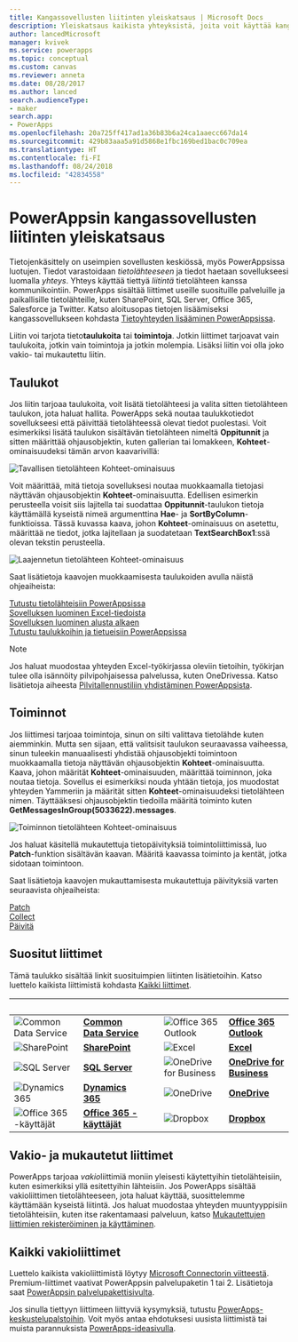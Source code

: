```yaml
---
title: Kangassovellusten liitinten yleiskatsaus | Microsoft Docs
description: Yleiskatsaus kaikista yhteyksistä, joita voit käyttää kangassovellusten rakentamiseen
author: lancedMicrosoft
manager: kvivek
ms.service: powerapps
ms.topic: conceptual
ms.custom: canvas
ms.reviewer: anneta
ms.date: 08/28/2017
ms.author: lanced
search.audienceType:
- maker
search.app:
- PowerApps
ms.openlocfilehash: 20a725ff417ad1a36b83b6a24ca1aaecc667da14
ms.sourcegitcommit: 429b83aaa5a91d5868e1fbc169bed1bac0c709ea
ms.translationtype: HT
ms.contentlocale: fi-FI
ms.lasthandoff: 08/24/2018
ms.locfileid: "42834558"
---
```

# <a name="overview-of-canvas-app-connectors-for-powerapps"></a>PowerAppsin kangassovellusten liitinten yleiskatsaus
Tietojenkäsittely on useimpien sovellusten keskiössä, myös PowerAppsissa luotujen. Tiedot varastoidaan *tietolähteeseen* ja tiedot haetaan sovellukseesi luomalla *yhteys*. Yhteys käyttää tiettyä *liitintä* tietolähteen kanssa kommunikointiin. PowerApps sisältää liittimet useille suosituille palveluille ja paikallisille tietolähteille, kuten SharePoint, SQL Server, Office 365, Salesforce ja Twitter. Katso aloitusopas tietojen lisäämiseksi kangassovellukseen kohdasta [Tietoyhteyden lisääminen PowerAppsissa](add-data-connection.md).

Liitin voi tarjota tieto**taulukoita** tai **toimintoja**. Jotkin liittimet tarjoavat vain taulukoita, jotkin vain toimintoja ja jotkin molempia. Lisäksi liitin voi olla joko vakio- tai mukautettu liitin.

## <a name="tables"></a>Taulukot

Jos liitin tarjoaa taulukoita, voit lisätä tietolähteesi ja valita sitten tietolähteen taulukon, jota haluat hallita. PowerApps sekä noutaa taulukkotiedot sovellukseesi että päivittää tietolähteessä olevat tiedot puolestasi. Voit esimerkiksi lisätä taulukon sisältävän tietolähteen nimeltä **Oppitunnit** ja sitten määrittää ohjausobjektin, kuten gallerian tai lomakkeen, **Kohteet**-ominaisuudeksi tämän arvon kaavarivillä:

 ![Tavallisen tietolähteen Kohteet-ominaisuus](./media/connections-list/ItemPropertyPlain.png)

Voit määrittää, mitä tietoja sovelluksesi noutaa muokkaamalla tietojasi näyttävän ohjausobjektin **Kohteet**-ominaisuutta. Edellisen esimerkin perusteella voisit siis lajitella tai suodattaa **Oppitunnit**-taulukon tietoja käyttämällä kyseistä nimeä argumenttina **Hae**- ja **SortByColumn**-funktioissa. Tässä kuvassa kaava, johon **Kohteet**-ominaisuus on asetettu, määrittää ne tiedot, jotka lajitellaan ja suodatetaan **TextSearchBox1**:ssä olevan tekstin perusteella. 

 ![Laajennetun tietolähteen Kohteet-ominaisuus](./media/connections-list/ItemPropertyExpanded.png)

Saat lisätietoja kaavojen muokkaamisesta taulukoiden avulla näistä ohjeaiheista:

  [Tutustu tietolähteisiin PowerAppsissa](working-with-data-sources.md)<br> 
  [Sovelluksen luominen Excel-tiedoista](get-started-create-from-data.md)<br> 
  [Sovelluksen luominen alusta alkaen](get-started-create-from-blank.md)<br>
  [Tutustu taulukkoihin ja tietueisiin PowerAppsissa](working-with-tables.md)

  > [!NOTE]
  > Jos haluat muodostaa yhteyden Excel-työkirjassa oleviin tietoihin, työkirjan tulee olla isännöity pilvipohjaisessa palvelussa, kuten OneDrivessa. Katso lisätietoja aiheesta [Pilvitallennustiliin yhdistäminen PowerAppsista](connections/cloud-storage-blob-connections.md).

## <a name="actions"></a>Toiminnot

Jos liittimesi tarjoaa toimintoja, sinun on silti valittava tietolähde kuten aiemminkin. Mutta sen sijaan, että valitsisit taulukon seuraavassa vaiheessa, sinun tuleekin manuaalisesti yhdistää ohjausobjekti toimintoon muokkaamalla tietoja näyttävän ohjausobjektin **Kohteet**-ominaisuutta. Kaava, johon määrität **Kohteet**-ominaisuuden, määrittää toiminnon, joka noutaa tietoja. Sovellus ei esimerkiksi nouda yhtään tietoja, jos muodostat yhteyden Yammeriin ja määrität sitten **Kohteet**-ominaisuudeksi tietolähteen nimen. Täyttääksesi ohjausobjektin tiedoilla määritä toiminto kuten **GetMessagesInGroup(5033622).messages**.

![Toiminnon tietolähteen Kohteet-ominaisuus](./media/connections-list/ItemPropertyAction.png)

Jos haluat käsitellä mukautettuja tietopäivityksiä toimintoliittimissä, luo **Patch**-funktion sisältävän kaavan. Määritä kaavassa toiminto ja kentät, jotka sidotaan toimintoon.  

Saat lisätietoja kaavojen mukauttamisesta mukautettuja päivityksiä varten seuraavista ohjeaiheista:

[Patch](functions/function-patch.md)<br>[Collect](functions/function-clear-collect-clearcollect.md)<br>[Päivitä](functions/function-update-updateif.md)

## <a name="popular-connectors"></a>Suositut liittimet

Tämä taulukko sisältää linkit suosituimpien liitinten lisätietoihin. Katso luettelo kaikista liittimistä kohdasta [Kaikki liittimet](#all-connectors).

| &nbsp; | &nbsp; | &nbsp; | &nbsp; | &nbsp; |
| --- | --- | --- | --- | --- |
| ![Common Data Service](./media/connections-list/cdm.png) |[**Common Data Service**](../common-data-service/data-platform-intro.md) |&nbsp; |![Office 365 Outlook](./media/connections-list/office365.png) |[**Office 365 Outlook**](connections/connection-office365-outlook.md) |
| ![SharePoint](./media/connections-list/sharepoint.png) |[**SharePoint**](connections/connection-sharepoint-online.md) |&nbsp; |![Excel](./media/connections-list/excel.png) |[**Excel**](connections/connection-excel.md) |
| ![SQL Server](./media/connections-list/sql.png) |[**SQL Server**](connections/connection-azure-sqldatabase.md) |&nbsp; |![OneDrive for Business](./media/connections-list/onedrive.png) |[**OneDrive for Business**](connections/cloud-storage-blob-connections.md) |
| ![Dynamics 365](./media/connections-list/dynamics-365.png) |[**Dynamics 365**](connections/connection-dynamics-crmonline.md) |&nbsp; |![OneDrive](./media/connections-list/onedrive.png) |[**OneDrive**](connections/cloud-storage-blob-connections.md) |
| ![Office 365 -käyttäjät](./media/connections-list/office365.png) |[**Office 365 -käyttäjät**](connections/connection-office365-users.md) |&nbsp; |![Dropbox](./media/connections-list/dropbox.png) |[**Dropbox**](connections/cloud-storage-blob-connections.md) |

## <a name="standard-and-custom-connectors"></a>Vakio- ja mukautetut liittimet
PowerApps tarjoaa *vakio*liittimiä moniin yleisesti käytettyihin tietolähteisiin, kuten esimerkiksi yllä esitettyihin lähteisiin. Jos PowerApps sisältää vakioliittimen tietolähteeseen, jota haluat käyttää, suosittelemme käyttämään kyseistä liitintä. Jos haluat muodostaa yhteyden muuntyyppisiin tietolähteisiin, kuten itse rakentamaasi palveluun, katso [Mukautettujen liittimien rekisteröiminen ja käyttäminen](../canvas-apps/register-custom-api.md).

## <a name="all-standard-connectors"></a>Kaikki vakioliittimet
Luettelo kaikista vakioliittimistä löytyy [Microsoft Connectorin viitteestä](https://docs.microsoft.com/connectors/). Premium-liittimet vaativat PowerAppsin palvelupaketin 1 tai 2. Lisätietoja saat [PowerAppsin palvelupakettisivulta](https://powerapps.microsoft.com/pricing/).

Jos sinulla tiettyyn liittimeen liittyviä kysymyksiä, tutustu [PowerApps-keskustelupalstoihin](https://powerusers.microsoft.com/t5/PowerApps-Community/ct-p/PowerApps1). Voit myös antaa ehdotuksesi uusista liittimistä tai muista parannuksista [PowerApps-ideasivulla](https://powerusers.microsoft.com/t5/PowerApps-Ideas/idb-p/PowerAppsIdeas).
